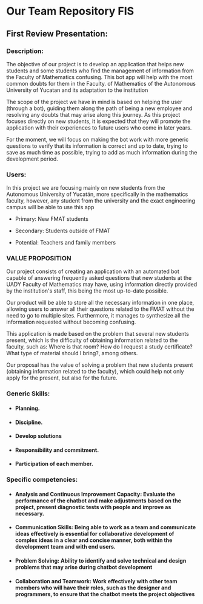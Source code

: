 # Our Team Repository FIS

## First Review Presentation:

### Description:
The objective of our project is to develop an application that helps new students and some students who find the management of information from the Faculty of Mathematics confusing. This bot app will help with the most common doubts for them in the Faculty. of Mathematics of the Autonomous University of Yucatan and its adaptation to the institution

The scope of the project we have in mind is based on helping the user (through a bot), guiding them along the path of being a new employee and resolving any doubts that may arise along this journey. As this project focuses directly on new students, it is expected that they will promote the application with their experiences to future users who come in later years.

For the moment, we will focus on making the bot work with more generic questions to verify that its information is correct and up to date, trying to save as much time as possible, trying to add as much information during the development period.

### Users:
In this project we are focusing mainly on new students from the Autonomous University of Yucatán, more specifically in the mathematics faculty, however, any student from the university and the exact engineering campus will be able to use this app 


- Primary: New FMAT students
  
- Secondary: Students outside of FMAT
  
- Potential: Teachers and family members

### VALUE PROPOSITION
Our project consists of creating an application with an automated bot capable of answering frequently asked questions that new students at the UADY Faculty of Mathematics may have, using information directly provided by the institution's staff, this being the most up-to-date possible.

Our product will be able to store all the necessary information in one place, allowing users to answer all their questions related to the FMAT without the need to go to multiple sites. Furthermore, it manages to synthesize all the information requested without becoming confusing. 

This application is made based on the problem that several new students present, which is the difficulty of obtaining information related to the faculty, such as: Where is that room? How do I request a study certificate? What type of material should I bring?, among others. 

Our proposal has the value of solving a problem that new students present (obtaining information related to the faculty), which could help not only apply for the present, but also for the future.

### Generic Skills:

* #### Planning.
* #### Discipline.
* #### Develop solutions
* #### Responsibility and commitment.
* #### Participation of each member.

### Specific competencies:

* #### Analysis and Continuous Improvement Capacity: Evaluate the performance of the chatbot and make adjustments based on the project, present diagnostic tests with people and improve as necessary. 

* #### Communication Skills: Being able to work as a team and communicate ideas effectively is essential for collaborative development of complex ideas in a clear and concise manner, both within the development team and with end users. 

* #### Problem Solving: Ability to identify and solve technical and design problems that may arise during chatbot development 

* #### Collaboration and Teamwork: Work effectively with other team members who will have their roles, such as the designer and programmers, to ensure that the chatbot meets the project objectives
